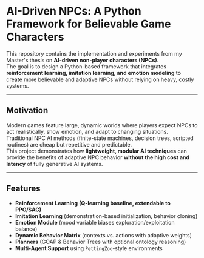# AI-Driven NPCs: A Python Framework for Believable Game Characters

This repository contains the implementation and experiments from my Master's thesis on **AI-driven non-player characters (NPCs)**.  
The goal is to design a Python-based framework that integrates **reinforcement learning, imitation learning, and emotion modeling** to create more believable and adaptive NPCs without relying on heavy, costly systems.

---

##  Motivation

Modern games feature large, dynamic worlds where players expect NPCs to act realistically, show emotion, and adapt to changing situations.  
Traditional NPC AI methods (finite-state machines, decision trees, scripted routines) are cheap but repetitive and predictable.  
This project demonstrates how **lightweight, modular AI techniques** can provide the benefits of adaptive NPC behavior **without the high cost and latency** of fully generative AI systems.

---

##  Features

- **Reinforcement Learning (Q-learning baseline, extendable to PPO/SAC)**  
- **Imitation Learning** (demonstration-based initialization, behavior cloning)  
- **Emotion Module** (mood variable biases exploration/exploitation balance)  
- **Dynamic Behavior Matrix** (contexts vs. actions with adaptive weights)  
- **Planners** (GOAP & Behavior Trees with optional ontology reasoning)  
- **Multi-Agent Support** using `PettingZoo`-style environments  


